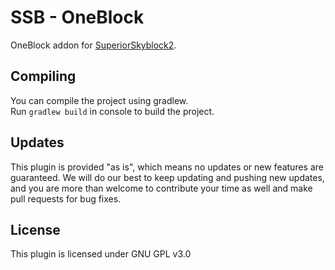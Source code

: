 # SSB - OneBlock

OneBlock addon for [SuperiorSkyblock2](https://www.spigotmc.org/resources/63905/).

## Compiling

You can compile the project using gradlew.<br>
Run `gradlew build` in console to build the project.<br>

## Updates

This plugin is provided "as is", which means no updates or new features are guaranteed. We will do our best to keep 
updating and pushing new updates, and you are more than welcome to contribute your time as well and make pull requests
for bug fixes. 

## License

This plugin is licensed under GNU GPL v3.0

